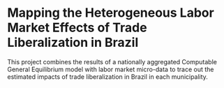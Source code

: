 
# Mapping the Heterogeneous Labor Market Effects of Trade Liberalization in Brazil

This project combines the results of a nationally aggregated Computable General Equilibrium model with labor market micro-data to trace out the estimated impacts of trade liberalization in Brazil in each municipality.
